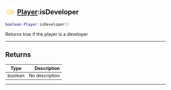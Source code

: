 ## <img src="../../.gitbook/assets/shared.png" width="32" height="32" /> [Player](../player/README.md):isDeveloper

```lua
boolean Player:isDeveloper()
```

Returns true if the player is a developer<br>

-----------------
## Returns

| Type   | Description |
| ------ | ----------: |
| boolean | No description |


--------